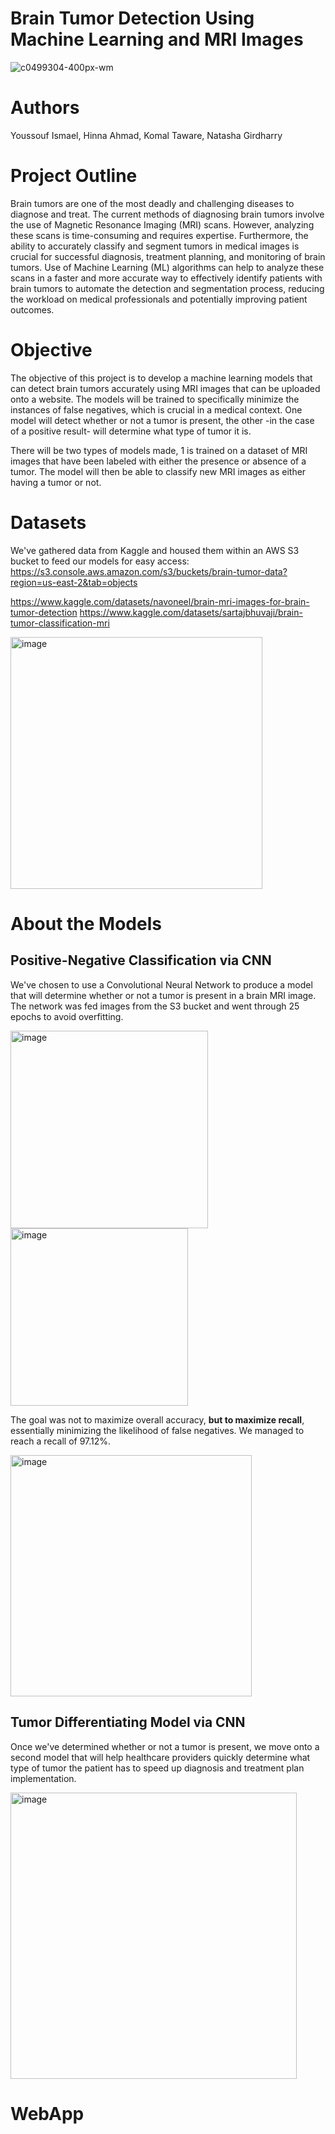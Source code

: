 # Brain Tumor Detection Using Machine Learning and MRI Images

![c0499304-400px-wm](https://user-images.githubusercontent.com/115658965/230519773-67694a8a-d08a-4e9d-8dec-68aab0ec7c74.jpg)


# Authors
Youssouf Ismael, Hinna Ahmad, Komal Taware, Natasha Girdharry 

# Project Outline 
Brain tumors are one of the most deadly and challenging diseases to diagnose and treat. The current methods of diagnosing brain tumors involve the use of Magnetic Resonance Imaging (MRI) scans. However, analyzing these scans is time-consuming and requires expertise. Furthermore, the ability to accurately classify and segment tumors in medical images is crucial for successful diagnosis, treatment planning, and monitoring of brain tumors. Use of Machine Learning (ML) algorithms can help to analyze these scans in a faster and more accurate way to effectively identify patients with brain tumors to automate the detection and segmentation process, reducing the workload on medical professionals and potentially improving patient outcomes.


# Objective 
The objective of this project is to develop a machine learning models that can detect brain tumors accurately using MRI images that can be uploaded onto a website. The models will be trained to specifically minimize the instances of false negatives, which is crucial in a medical context. One model will detect whether or not a tumor is present, the other -in the case of a positive result- will determine what type of tumor it is. 

There will be two types of models made, 1 is trained on a dataset of MRI images that have been labeled with either the presence or absence of a tumor. The model will then be able to classify new MRI images as either having a tumor or not. 

# Datasets

We've gathered data from Kaggle and housed them within an AWS S3 bucket to feed our models for easy access:
https://s3.console.aws.amazon.com/s3/buckets/brain-tumor-data?region=us-east-2&tab=objects

https://www.kaggle.com/datasets/navoneel/brain-mri-images-for-brain-tumor-detection
https://www.kaggle.com/datasets/sartajbhuvaji/brain-tumor-classification-mri

<img width="403" alt="image" src="https://user-images.githubusercontent.com/115593434/232891344-8cbf86ee-2020-4962-9120-e73061489c5a.png">


# About the Models

## Positive-Negative Classification via CNN

We've chosen to use a Convolutional Neural Network to produce a model that will determine whether or not a tumor is present in a brain MRI image. The network was fed images from the S3 bucket and went through 25 epochs to avoid overfitting. 

<img width="316" alt="image" src="https://user-images.githubusercontent.com/115593434/232886516-101b71ec-e0a5-49a1-9836-b0244cecc347.png">

<img width="284" alt="image" src="https://user-images.githubusercontent.com/115593434/232886619-532e0359-1d7e-42cf-8682-43e5759b6ead.png">

The goal was not to maximize overall accuracy, **but to maximize recall**, essentially minimizing the likelihood of false negatives. We managed to reach a recall of 97.12%. 

<img width="386" alt="image" src="https://user-images.githubusercontent.com/115593434/232887114-26f76f15-25a2-4ee6-a038-0d02aabc928c.png">


## Tumor Differentiating Model via CNN

Once we've determined whether or not a tumor is present, we move onto a second model that will help healthcare providers quickly determine what type of tumor the patient has to speed up diagnosis and treatment plan implementation. 

<img width="458" alt="image" src="https://user-images.githubusercontent.com/115593434/232890928-4e6f844a-8f20-4d31-9503-ce57393717bb.png">

# WebApp

